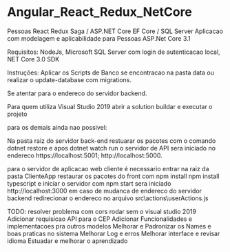 # Angular_React_Redux_NetCore
Pessoas
React Redux Saga / ASP.NET Core EF Core / SQL Server
Aplicacao com modelagem e aplicabilidade para Pessoas 
ASP.Net Core 3.1

Requisitos:
NodeJs, 
Microsoft SQL Server com login de autenticacao local,
NET Core 3.0 SDK

Instruções:
Aplicar os Scripts de Banco se encontracao na pasta data ou realizar o update-database com migrations.

Se atentar para o endereco do servidor backend.

Para quem utiliza Visual Studio 2019 abrir a solution buildar e executar o projeto

para os demais ainda nao possivel:

Na pasta raiz do servidor back-end restuarar os pacotes com o comando
dotnet restore e apos dotnet watch run o servidor de API sera iniciado no endereco https://localhost:5001; http://localhost:5000.

para o servidor de aplicacao web cliente é necessario entrar na raiz da pasta ClienteApp
restaurar os pacotes do front com 
npm install
npm install typescript
e iniciar o servidor com npm start sera iniciado http://localhost:3000
em caso de mudanca de endereco do servidor backend redirecionar o endereco no arquivo src\actions\userActions.js

TODO:
resolver problema com cors rodar sem o visual studio 2019
Adicionar requisicao API para o CEP
Adicionar Funcionalidades e implementacoes pra outros modelos
Melhorar e Padronizar os Names e boas praticas no sistema
Melhorar Log e erros
Melhorar interface e revisar idioma
Estuadar e melhorar o aprendizado